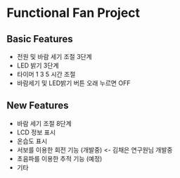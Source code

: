 # Functional Fan Project
## Basic Features
 - 전원 및 바람 세기 조절 3단계
 - LED 밝기 3단계
 - 타이머 1 3 5 시간 조절
 - 바람세기 및 LED밝기 버튼 오래 누르면 OFF

## New Features
 - 바람 세기 조절 8단계
 - LCD 정보 표시
 - 온습도 표시
 - 서보를 이용한 회전 기능 (개발중) <- 김채은 연구원님 개발중
 - 초음파를 이용한 추적 기능 (예정)
 - 기타
